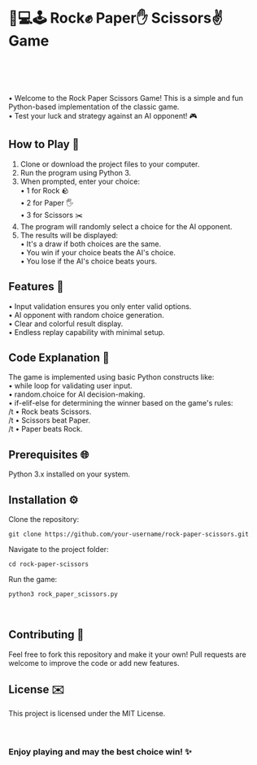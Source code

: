# 🎲💻🕹️ Rock✊ Paper✋ Scissors✌️ Game </br></br></br>

• Welcome to the Rock Paper Scissors Game! This is a simple and fun Python-based implementation of the classic game.</br>
• Test your luck and strategy against an AI opponent! 🎮</br>

## How to Play 🎉</br>

1. Clone or download the project files to your computer.</br>
2. Run the program using Python 3.</br>
3. When prompted, enter your choice:</br>
• 1 for Rock 🪨</br>
• 2 for Paper 🖐</br>
• 3 for Scissors ✂️</br>
4. The program will randomly select a choice for the AI opponent.</br>
5. The results will be displayed:</br>
• It's a draw if both choices are the same.</br>
• You win if your choice beats the AI's choice.</br>
• You lose if the AI's choice beats yours.</br>

## Features 🔧</br>

• Input validation ensures you only enter valid options.</br>
• AI opponent with random choice generation.</br>
• Clear and colorful result display.</br>
• Endless replay capability with minimal setup.</br>

## Code Explanation 📗</br>

The game is implemented using basic Python constructs like:</br>
• while loop for validating user input.</br>
• random.choice for AI decision-making.</br>
• if-elif-else for determining the winner based on the game's rules:</br>
/t • Rock beats Scissors.</br>
/t • Scissors beat Paper.</br>
/t • Paper beats Rock.</br>

## Prerequisites 🌐</br>

Python 3.x installed on your system.</br>

## Installation ⚙️</br>

Clone the repository:
 
    git clone https://github.com/your-username/rock-paper-scissors.git

Navigate to the project folder:

    cd rock-paper-scissors

Run the game:

    python3 rock_paper_scissors.py
</br>

## Contributing 🚀 </br>

Feel free to fork this repository and make it your own! Pull requests are welcome to improve the code or add new features.</br>

## License ✉️</br>

This project is licensed under the MIT License.</br>
</br></br>

### Enjoy playing and may the best choice win! ✨</br>
